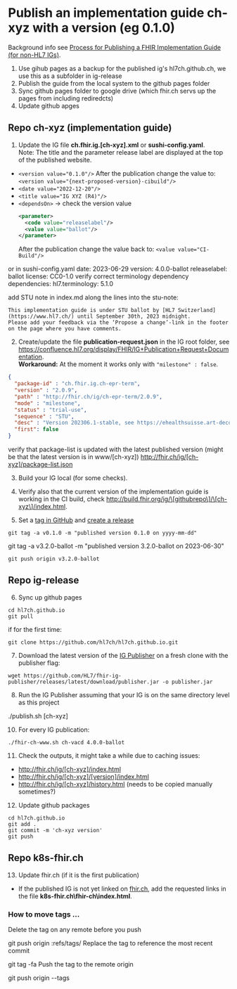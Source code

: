 # Publish an implementation guide ch-xyz with a version (eg 0.1.0)

Background info see [Process for Publishing a FHIR Implementation Guide (for non-HL7 IGs)](https://confluence.hl7.org/pages/viewpage.action?pageId=104580055).

1. Use gihub pages as a backup for the published ig's hl7ch.github.ch, we use this as a subfolder in ig-release 
2. Publish the guide from the local system to the github pages folder
3. Sync github pages folder to google drive (which fhir.ch servs up the pages from including rediredcts)
4. Update github apges

## Repo ch-xyz (implementation guide)

1. Update the IG file **ch.fhir.ig.[ch-xyz].xml** or **sushi-config.yaml**.   
Note: The title and the parameter release label are displayed at the top of the published website.
* `<version value="0.1.0"/>`
   After the publication change the value to: `<version value="{next-proposed-version}-cibuild"/>`
* `<date value="2022-12-20"/>`
* `<title value="IG XYZ (R4)"/>`
* `<dependsOn>` -> check the version value
   ``` xml
   <parameter>
     <code value="releaselabel"/>
     <value value="ballot"/>
   </parameter>
   ```
   After the publication change the value back to: `<value value="CI-Build"/>`

or in sushi-config.yaml
date: 2023-06-29
version: 4.0.0-ballot
releaselabel: ballot
license: CC0-1.0
verify correct terminology dependency
dependencies:
  hl7.terminology: 5.1.0

add STU note in index.md along the lines into the stu-note:

```
This implementation guide is under STU ballot by [HL7 Switzerland](https://www.hl7.ch/) until September 30th, 2023 midnight.
Please add your feedback via the ‘Propose a change’-link in the footer on the page where you have comments. 
```

2. Create/update the file **publication-request.json** in the IG root folder, see https://confluence.hl7.org/display/FHIR/IG+Publication+Request+Documentation.   
   **Workaround:** At the moment it works only with `"milestone" : false`.

```json
{
  "package-id" : "ch.fhir.ig.ch-epr-term",
  "version" : "2.0.9",
  "path" : "http://fhir.ch/ig/ch-epr-term/2.0.9",
  "mode" : "milestone",
  "status" : "trial-use",
  "sequence" : "STU",
  "desc" : "Version 202306.1-stable, see https://ehealthsuisse.art-decor.org/ch-epr-html-20230608T154548/project.html for changelog",
  "first": false
}
```

verify that package-list is updated with the latest published version (might be that the latest version is in www/[ch-xyz])
http://fhir.ch/ig/[ch-xyz]/package-list.json

3. Build your IG local (for some checks).

4. Verify also that the current version of the implementation guide is working in the CI build, check http://build.fhir.org/ig/\[githubrepo\]/\[ch-xyz\]/index.html.

5. Set a [tag in GitHub](https://git-scm.com/book/en/v2/Git-Basics-Tagging) and [create a release](https://docs.github.com/en/repositories/releasing-projects-on-github/managing-releases-in-a-repository#creating-a-release)
```
git tag -a v0.1.0 -m "published version 0.1.0 on yyyy-mm-dd"
```
git tag -a v3.2.0-ballot -m "published version 3.2.0-ballot on 2023-06-30"


```
git push origin v3.2.0-ballot
```

## Repo ig-release

6. Sync up github pages

```
cd hl7ch.github.io
git pull
```

if for the first time:

```
git clone https://github.com/hl7ch/hl7ch.github.io.git
```

7. Download the latest version of the [IG Publisher](https://github.com/HL7/fhir-ig-publisher/releases) on a fresh clone with the publisher flag:
```
wget https://github.com/HL7/fhir-ig-publisher/releases/latest/download/publisher.jar -o publisher.jar
```

8. Run the IG Publisher assuming that your IG is on the same directory level as this project 

./publish.sh [ch-xyz]


10.  For every IG publication:

```
./fhir-ch-www.sh ch-vacd 4.0.0-ballot
```

11. Check the outputs, it might take a while due to caching issues:
* http://fhir.ch/ig/[ch-xyz]/index.html
* http://fhir.ch/ig/[ch-xyz]/[version]/index.html
* http://fhir.ch/ig/[ch-xyz]/history.html   (needs to be copied manually sometimes?)


12. Update github packages

```
cd hl7ch.github.io 
git add .
git commit -m 'ch-xyz version'
git push   
```

## Repo k8s-fhir.ch
13. Update fhir.ch (if it is the first publication)
* If the published IG is not yet linked on [fhir.ch](http://fhir.ch/), add the requested links in the file **k8s-fhir.ch\fhir-ch\index.html**.


### How to move tags ...

Delete the tag on any remote before you push

git push origin :refs/tags/<tagname>
Replace the tag to reference the most recent commit

git tag -fa <tagname>
Push the tag to the remote origin

git push origin --tags